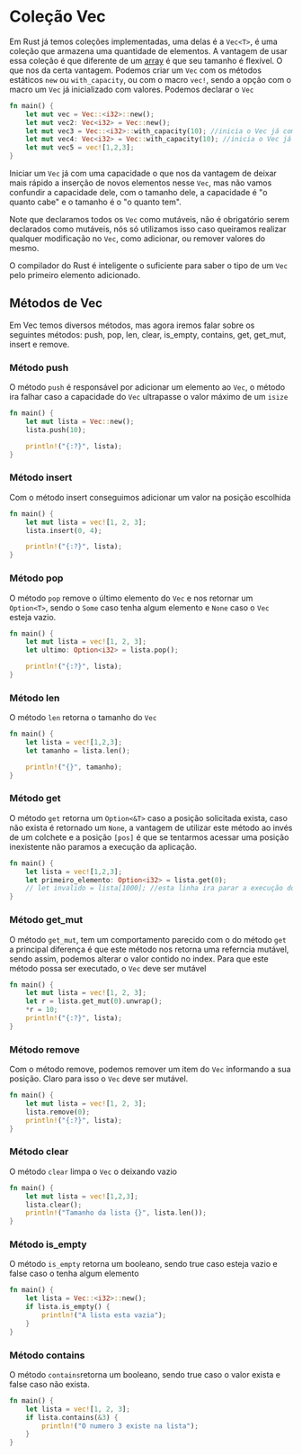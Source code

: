 # Coleção Vec

Em Rust já temos coleções implementadas, uma delas é a `Vec<T>`, é uma coleção que armazena uma quantidade de elementos. A vantagem de usar essa coleção é que diferente de um [array](../basic/09-arrays.md) é que seu tamanho é flexível. O que nos da certa vantagem. Podemos criar um `Vec` com os métodos estáticos `new` ou `with_capacity`, ou com o macro `vec!`, sendo a opção com o macro um `Vec` já inicializado com valores. Podemos declarar o `Vec`

```rust
fn main() {
    let mut vec = Vec::<i32>::new();
    let mut vec2: Vec<i32> = Vec::new();
    let mut vec3 = Vec::<i32>::with_capacity(10); //inicia o Vec já com uma capacidade
    let mut vec4: Vec<i32> = Vec::with_capacity(10); //inicia o Vec já com uma capacidade
    let mut vec5 = vec![1,2,3];
}
```

Iniciar um `Vec` já com uma capacidade o que nos da vantagem de deixar mais rápido a inserção de novos elementos nesse `Vec`, mas não vamos confundir a capacidade dele, com o tamanho dele, a capacidade é "o quanto cabe" e o tamanho é o "o quanto tem".

Note que declaramos todos os `Vec` como mutáveis, não é obrigatório serem declarados como mutáveis, nós só utilizamos isso caso queiramos realizar qualquer modificação no `Vec`, como adicionar, ou remover valores do mesmo.

O compilador do Rust é inteligente o suficiente para saber o tipo de um `Vec` pelo primeiro elemento adicionado.

## Métodos de Vec

Em Vec temos diversos métodos, mas agora iremos falar sobre os seguintes métodos: push, pop, len, clear, is_empty, contains, get, get_mut, insert e remove.

### Método push

O método `push` é responsável por adicionar um elemento ao `Vec`, o método ira falhar caso a capacidade do `Vec` ultrapasse o valor máximo de um `isize`
```rust
fn main() {
    let mut lista = Vec::new();
    lista.push(10);

    println!("{:?}", lista);
}
```

### Método insert

Com o método insert conseguimos adicionar um valor na posição escolhida

```rust
fn main() {
    let mut lista = vec![1, 2, 3];
    lista.insert(0, 4);

    println!("{:?}", lista);
}
```

### Método pop

O método `pop` remove o último elemento do `Vec` e nos retornar um `Option<T>`, sendo o `Some` caso tenha algum elemento e `None` caso o `Vec` esteja vazio.

```rust
fn main() {
    let mut lista = vec![1, 2, 3];
    let ultimo: Option<i32> = lista.pop();

    println!("{:?}", lista);
}
```
### Método len

O método `len` retorna o tamanho do `Vec`

```rust
fn main() {
    let lista = vec![1,2,3];
    let tamanho = lista.len();

    println!("{}", tamanho);
}
```

### Método get

O método `get` retorna um `Option<&T>` caso a posição solicitada exista, caso não exista é retornado um `None`, a vantagem de utilizar este método ao invés de um colchete e a posição `[pos]` é que se tentarmos acessar uma posição inexistente não paramos a execução da aplicação.


```rust
fn main() {
    let lista = vec![1,2,3];
    let primeiro_elemento: Option<i32> = lista.get(0);
    // let invalido = lista[1000]; //esta linha ira parar a execução do programa
}
```

### Método get_mut

O método `get_mut`, tem um comportamento parecido com o do método `get` a principal diferença é que este método nos retorna uma referncia mutável, sendo assim, podemos alterar o valor contido no index. Para que este método possa ser executado, o `Vec` deve ser mutável

```rust
fn main() {
    let mut lista = vec![1, 2, 3];
    let r = lista.get_mut(0).unwrap();
    *r = 10;
    println!("{:?}", lista);
}
```

### Método remove

Com o método remove, podemos remover um item do `Vec` informando a sua posição. Claro para isso o `Vec` deve ser mutável.

```rust
fn main() {
    let mut lista = vec![1, 2, 3];
    lista.remove(0);
    println!("{:?}", lista);
}
```

### Método clear

O método `clear` limpa o `Vec` o deixando vazio

```rust
fn main() {
    let mut lista = vec![1,2,3];
    lista.clear();
    println!("Tamanho da lista {}", lista.len());
}
```

### Método is_empty
O método `is_empty` retorna um booleano, sendo true caso esteja vazio e false caso o tenha algum elemento

```rust
fn main() {
    let lista = Vec::<i32>::new();
    if lista.is_empty() {
        println!("A lista esta vazia");
    }
}
```

### Método contains
O método `contains`retorna um booleano, sendo true caso o valor exista e false caso não exista.

```rust
fn main() {
    let lista = vec![1, 2, 3];
    if lista.contains(&3) {
        println!("O numero 3 existe na lista");
    }
}
```
